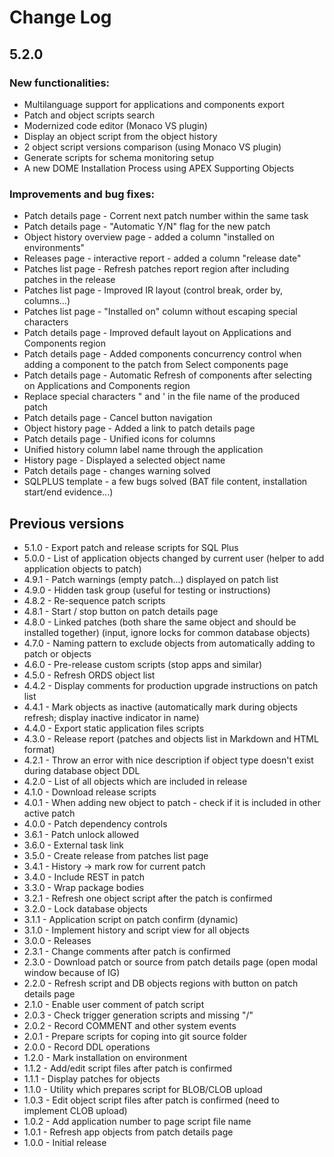 # Change Log

## 5.2.0
### New functionalities:
- Multilanguage support for applications and components export
- Patch and object scripts search
- Modernized code editor (Monaco VS plugin)
- Display an object script from the object history
- 2 object script versions comparison (using Monaco VS plugin)
- Generate scripts for schema monitoring setup
- A new DOME Installation Process using APEX Supporting Objects

### Improvements and bug fixes:
- Patch details page - Corrent next patch number within the same task
- Patch details page - "Automatic Y/N" flag for the new patch
- Object history overview page - added a column "installed on environments" 
- Releases page - interactive report - added a column "release date"
- Patches list page - Refresh patches report region after including patches in the release
- Patches list page - Improved IR layout (control break, order by, columns...)
- Patches list page - "Installed on" column without escaping special characters
- Patch details page - Improved default layout on Applications and Components region
- Patch details page - Added components concurrency control when adding a component to the patch from Select components page
- Patch details page - Automatic Refresh of components after selecting on Applications and Components region
- Replace special characters " and ' in the file name of the produced patch
- Patch details page - Cancel button navigation
- Object history page - Added a link to patch details page
- Patch details page - Unified icons for columns
- Unified history column label name through the application
- History page - Displayed a selected object name
- Patch details page - changes warning solved
- SQLPLUS template - a few bugs solved (BAT file content, installation start/end evidence...)



## Previous versions
- 5.1.0 - Export patch and release scripts for SQL Plus 
- 5.0.0 - List of application objects changed by current user (helper to add application objects to patch)
- 4.9.1 - Patch warnings (empty patch...) displayed on patch list
- 4.9.0 - Hidden task group (useful for testing or instructions)
- 4.8.2 - Re-sequence patch scripts
- 4.8.1 - Start / stop button on patch details page
- 4.8.0 - Linked patches (both share the same object and should be installed together) (input, ignore locks for common database objects)
- 4.7.0 - Naming pattern to exclude objects from automatically adding to patch or objects
- 4.6.0 - Pre-release custom scripts (stop apps and similar)
- 4.5.0 - Refresh ORDS object list
- 4.4.2 - Display comments for production upgrade instructions on patch list
- 4.4.1 - Mark objects as inactive (automatically mark during objects refresh; display inactive indicator in name)
- 4.4.0 - Export static application files scripts
- 4.3.0 - Release report (patches and objects list in Markdown and HTML format)
- 4.2.1 - Throw an error with nice description if object type doesn't exist during database object DDL
- 4.2.0 - List of all objects which are included in release
- 4.1.0 - Download release scripts
- 4.0.1 - When adding new object to patch - check if it is included in other active patch
- 4.0.0 - Patch dependency controls
- 3.6.1 - Patch unlock allowed
- 3.6.0 - External task link
- 3.5.0 - Create release from patches list page
- 3.4.1 - History -> mark row for current patch
- 3.4.0 - Include REST in patch
- 3.3.0 - Wrap package bodies
- 3.2.1 - Refresh one object script after the patch is confirmed
- 3.2.0 - Lock database objects
- 3.1.1 - Application script on patch confirm (dynamic)
- 3.1.0 - Implement history and script view for all objects
- 3.0.0 - Releases
- 2.3.1 - Change comments after patch is confirmed
- 2.3.0 - Download patch or source from patch details page (open modal window because of IG)
- 2.2.0 - Refresh script and DB objects regions with button on patch details page
- 2.1.0 - Enable user comment of patch script
- 2.0.3 - Check trigger generation scripts and missing "/"
- 2.0.2 - Record COMMENT and other system events
- 2.0.1 - Prepare scripts for coping into git source folder
- 2.0.0 - Record DDL operations
- 1.2.0 - Mark installation on environment
- 1.1.2 - Add/edit script files after patch is confirmed
- 1.1.1 - Display patches for objects
- 1.1.0 - Utility which prepares script for BLOB/CLOB upload
- 1.0.3 - Edit object script files after patch is confirmed (need to implement CLOB upload)
- 1.0.2 - Add application number to page script file name
- 1.0.1 - Refresh app objects from patch details page
- 1.0.0 - Initial release
